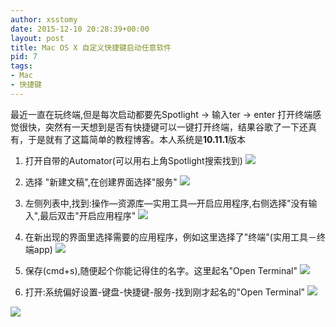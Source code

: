```yaml
---
author: xsstomy
date: 2015-12-10 20:28:39+00:00
layout: post
title: Mac OS X 自定义快捷键启动任意软件
pid: 7
tags:
- Mac
- 快捷键
---
```



最近一直在玩终端,但是每次启动都要先Spotlight -> 输入ter -> enter 打开终端感觉很快，突然有一天想到是否有快捷键可以一键打开终端，结果谷歌了一下还真有，于是就有了这篇简单的教程博客。本人系统是**10.11.1**版本

1. 打开自带的Automator(可以用右上角Spotlight搜索找到)
![](/uploads/2015/12/10/7/automator.png)

2. 选择 "新建文稿",在创建界面选择"服务"
![](/uploads/2015/12/10/7/service.png)

3. 左侧列表中,找到:操作—资源库—实用工具—开启应用程序,右侧选择"没有输入",最后双击"开启应用程序"
![](/uploads/2015/12/10/7/service.png)

4. 在新出现的界面里选择需要的应用程序，例如这里选择了"终端"(实用工具－终端app)
![](/uploads/2015/12/10/7/terminal.png)

5. 保存(cmd+s),随便起个你能记得住的名字。这里起名"Open Terminal"
![](/uploads/2015/12/10/7/save.png)

6. 打开:系统偏好设置-键盘-快捷键-服务-找到刚才起名的"Open Terminal"
![](/uploads/2015/12/10/7/end.jpg)

![](/uploads/mypictures/xsstomyzhifubao.png)

